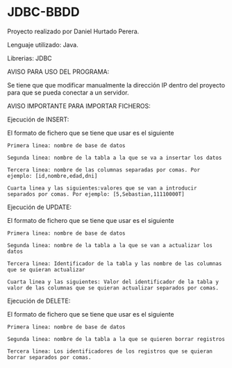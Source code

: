 # JDBC-BBDD

Proyecto realizado por Daniel Hurtado Perera.

Lenguaje utilizado: Java.

Librerias: JDBC


AVISO PARA USO DEL PROGRAMA:

Se tiene que que modificar manualmente la dirección IP dentro del proyecto para que se pueda conectar a un servidor.


AVISO IMPORTANTE PARA IMPORTAR FICHEROS:

  Ejecución de INSERT:
  
  El formato de fichero que se tiene que usar es el siguiente
  
    Primera linea: nombre de base de datos
	
    Segunda linea: nombre de la tabla a la que se va a insertar los datos
	
    Tercera linea: nombre de las columnas separadas por comas. Por ejemplo: [id,nombre,edad,dni]
	
    Cuarta linea y las siguientes:valores que se van a introducir separados por comas. Por ejemplo: [5,Sebastian,11110000T]
	
    
 Ejecución de UPDATE:
 
 El formato de fichero que se tiene que usar es el siguiente
 
    Primera linea: nombre de base de datos
	
    Segunda linea: nombre de la tabla a la que se van a actualizar los datos
	
    Tercera linea: Identificador de la tabla y las nombre de las columnas que se quieran actualizar 
	
    Cuarta linea y las siguientes: Valor del identificador de la tabla y valor de las columnas que se quieran actualizar separados por comas.
	
    
 Ejecución de DELETE:
 
 El formato de fichero que se tiene que usar es el siguiente
 
    Primera linea: nombre de base de datos
	
    Segunda linea: nombre de la tabla a la que se quieren borrar registros
	
    Tercera linea: Los identificadores de los registros que se quieran borrar separados por comas.
	
    

